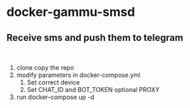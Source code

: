 # docker-gammu-smsd

## Receive sms and push them to telegram
<br>

1. clone copy the repo
2. modify parameters in docker-compose.yml
   1. Set correct device
   2. Set CHAT_ID and BOT_TOKEN optional PROXY
3. run docker-compose up -d